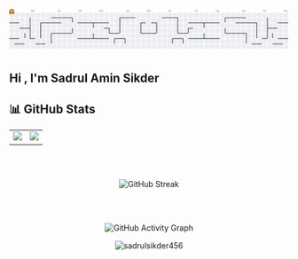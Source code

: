 
<picture>
  <source media="(prefers-color-scheme: dark)" srcset="https://raw.githubusercontent.com/sadrulsikder456/sadrulsikder456/output/pacman-contribution-graph-dark.svg">
  <source media="(prefers-color-scheme: light)" srcset="https://raw.githubusercontent.com/sadrulsikder456/sadrulsikder456/output/pacman-contribution-graph.svg">
  <img alt="pacman contribution graph" src="https://raw.githubusercontent.com/sadrulsikder456/sadrulsikder456/output/pacman-contribution-graph.svg">
</picture>



## Hi , I'm Sadrul Amin Sikder 

## 📊 GitHub Stats

<div align="center">
  <table>
    <tr>
      <td width="50%">
        <img src="https://github-readme-stats.vercel.app/api?username=sadrulsikder456&show_icons=true&count_private=true&hide_border=true&theme=radical&bg_color=0d1117&title_color=ff1744&icon_color=ff1744&text_color=c9d1d9" style="width: 100%" />
      </td>
      <td width="50%">
        <img src="https://github-readme-stats.vercel.app/api/top-langs/?username=sadrulsikder456&hide_border=true&layout=compact&theme=radical&bg_color=0d1117&title_color=ff1744&text_color=c9d1d9" style="width: 75%" />
      </td>
    </tr>
  </table>


<br>
<br>

<p align="center">
  <img src="https://streak-stats.demolab.com?user=sadrulsikder456&theme=dark&hide_border=true" alt="GitHub Streak" />
</p>

<br>
<br>

<p align="center">
  <img src="https://github-readme-activity-graph.vercel.app/graph?username=sadrulsikder456&theme=github-compact" alt="GitHub Activity Graph" />
</p>


<p><img align="center" src="https://github-readme-streak-stats.herokuapp.com/?user=sadrulsikder456&theme=dark&hide_border=true" alt="sadrulsikder456" /></p>